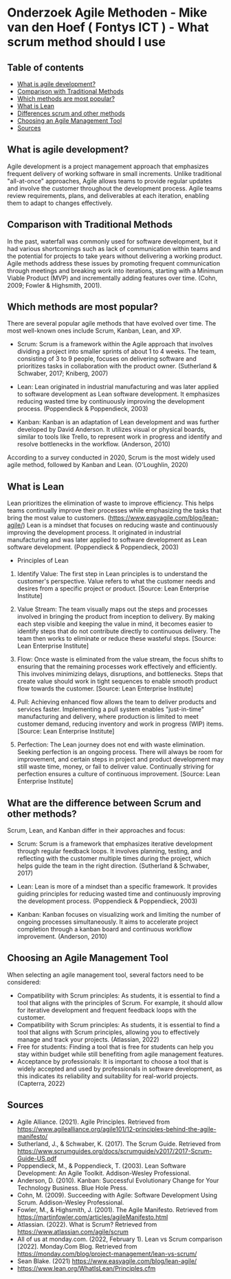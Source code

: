 # Onderzoek Agile Methoden - Mike van den Hoef ( Fontys ICT ) - What scrum method should I use

## Table of contents
- [What is agile development?](#what-is-agile-development)
- [Comparison with Traditional Methods](#comparison-with-traditional-methods)
- [Which methods are most popular?](#which-methods-are-most-popular)
- [What is Lean](#what-is-lean)
- [Differences scrum and other methods](#what-are-the-difference-between-scrum-and-other-methods)
- [Choosing an Agile Management Tool](#choosing-an-agile-management-tool)
- [Sources](#sources)

## What is agile development?
Agile development is a project management approach that emphasizes frequent delivery of working software in small increments. Unlike traditional "all-at-once" approaches, Agile allows teams to provide regular updates and involve the customer throughout the development process. Agile teams review requirements, plans, and deliverables at each iteration, enabling them to adapt to changes effectively.

## Comparison with Traditional Methods
In the past, waterfall was commonly used for software development, but it had various shortcomings such as lack of communication within teams and the potential for projects to take years without delivering a working product. Agile methods address these issues by promoting frequent communication through meetings and breaking work into iterations, starting with a Minimum Viable Product (MVP) and incrementally adding features over time. (Cohn, 2009; Fowler & Highsmith, 2001).

## Which methods are most popular?
There are several popular agile methods that have evolved over time. The most well-known ones include Scrum, Kanban, Lean, and XP.

- Scrum: Scrum is a framework within the Agile approach that involves dividing a project into smaller sprints of about 1 to 4 weeks. The team, consisting of 3 to 9 people, focuses on delivering software and prioritizes tasks in collaboration with the product owner. (Sutherland & Schwaber, 2017; Kniberg, 2007)

- Lean: Lean originated in industrial manufacturing and was later applied to software development as Lean software development. It emphasizes reducing wasted time by continuously improving the development process. (Poppendieck & Poppendieck, 2003)

- Kanban: Kanban is an adaptation of Lean development and was further developed by David Anderson. It utilizes visual or physical boards, similar to tools like Trello, to represent work in progress and identify and resolve bottlenecks in the workflow. (Anderson, 2010)

According to a survey conducted in 2020, Scrum is the most widely used agile method, followed by Kanban and Lean. (O'Loughlin, 2020)

## What is Lean
Lean prioritizes the elimination of waste to improve efficiency. This helps teams continually improve their processes while emphasizing the tasks that bring the most value to customers. (https://www.easyagile.com/blog/lean-agile/) 
Lean is a mindset that focuses on reducing waste and continuously improving the development process. It originated in industrial manufacturing and was later applied to software development as Lean software development. (Poppendieck & Poppendieck, 2003)

- Principles of Lean
1. Identify Value: The first step in Lean principles is to understand the customer's perspective. Value refers to what the customer needs and desires from a specific project or product. [Source: Lean Enterprise Institute]

2. Value Stream: The team visually maps out the steps and processes involved in bringing the product from inception to delivery. By making each step visible and keeping the value in mind, it becomes easier to identify steps that do not contribute directly to continuous delivery. The team then works to eliminate or reduce these wasteful steps. [Source: Lean Enterprise Institute]

3. Flow: Once waste is eliminated from the value stream, the focus shifts to ensuring that the remaining processes work effectively and efficiently. This involves minimizing delays, disruptions, and bottlenecks. Steps that create value should work in tight sequences to enable smooth product flow towards the customer. [Source: Lean Enterprise Institute]

4. Pull: Achieving enhanced flow allows the team to deliver products and services faster. Implementing a pull system enables "just-in-time" manufacturing and delivery, where production is limited to meet customer demand, reducing inventory and work in progress (WIP) items. [Source: Lean Enterprise Institute]

5. Perfection: The Lean journey does not end with waste elimination. Seeking perfection is an ongoing process. There will always be room for improvement, and certain steps in project and product development may still waste time, money, or fail to deliver value. Continually striving for perfection ensures a culture of continuous improvement. [Source: Lean Enterprise Institute]

## What are the difference between Scrum and other methods?
Scrum, Lean, and Kanban differ in their approaches and focus:

- Scrum: Scrum is a framework that emphasizes iterative development through regular feedback loops. It involves planning, testing, and reflecting with the customer multiple times during the project, which helps guide the team in the right direction. (Sutherland & Schwaber, 2017)

- Lean: Lean is more of a mindset than a specific framework. It provides guiding principles for reducing wasted time and continuously improving the development process. (Poppendieck & Poppendieck, 2003)

- Kanban: Kanban focuses on visualizing work and limiting the number of ongoing processes simultaneously. It aims to accelerate project completion through a kanban board and continuous workflow improvement. (Anderson, 2010)

## Choosing an Agile Management Tool

When selecting an agile management tool, several factors need to be considered:

- Compatibility with Scrum principles: As students, it is essential to find a tool that aligns with the principles of Scrum. For example, it should allow for iterative development and frequent feedback loops with the customer.
- Compatibility with Scrum principles: As students, it is essential to find a tool that aligns with Scrum principles, allowing you to effectively manage and track your projects. (Atlassian, 2022)
- Free for students: Finding a tool that is free for students can help you stay within budget while still benefiting from agile management features.
- Acceptance by professionals: It is important to choose a tool that is widely accepted and used by professionals in software development, as this indicates its reliability and suitability for real-world projects. (Capterra, 2022)

## Sources
- Agile Alliance. (2021). Agile Principles. Retrieved from https://www.agilealliance.org/agile101/12-principles-behind-the-agile-manifesto/
- Sutherland, J., & Schwaber, K. (2017). The Scrum Guide. Retrieved from https://www.scrumguides.org/docs/scrumguide/v2017/2017-Scrum-Guide-US.pdf
- Poppendieck, M., & Poppendieck, T. (2003). Lean Software Development: An Agile Toolkit. Addison-Wesley Professional.
- Anderson, D. (2010). Kanban: Successful Evolutionary Change for Your Technology Business. Blue Hole Press.
- Cohn, M. (2009). Succeeding with Agile: Software Development Using Scrum. Addison-Wesley Professional.
- Fowler, M., & Highsmith, J. (2001). The Agile Manifesto. Retrieved from https://martinfowler.com/articles/agileManifesto.html
- Atlassian. (2022). What is Scrum? Retrieved from https://www.atlassian.com/agile/scrum
- All of us at monday.com. (2022, February 1). Lean vs Scrum comparison [2022]. Monday.Com Blog. Retrieved from https://monday.com/blog/project-management/lean-vs-scrum/
- Sean Blake. (2021) https://www.easyagile.com/blog/lean-agile/
- https://www.lean.org/WhatIsLean/Principles.cfm